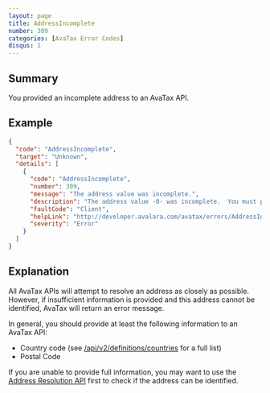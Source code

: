 ```yaml
---
layout: page
title: AddressIncomplete
number: 309
categories: [AvaTax Error Codes]
disqus: 1
---
```


## Summary

You provided an incomplete address to an AvaTax API.

## Example

```json
{
  "code": "AddressIncomplete",
  "target": "Unknown",
  "details": [
    {
      "code": "AddressIncomplete",
      "number": 309,
      "message": "The address value was incomplete.",
      "description": "The address value -0- was incomplete.  You must provide either a valid postal code, line1 + city + region, or latitude + longitude.  For international transactions outside of US/CA, only a country code is required.",
      "faultCode": "Client",
      "helpLink": "http://developer.avalara.com/avatax/errors/AddressIncomplete",
      "severity": "Error"
    }
  ]
}
```

## Explanation

All AvaTax APIs will attempt to resolve an address as closely as possible.  However, if insufficient information is provided and this address cannot be identified, AvaTax will return an error message.

In general, you should provide at least the following information to an AvaTax API:

<ul class="normal">
    <li>Country code (see <a href="/api-reference/avatax/rest/v2/methods/Definitions/ListCountries/">/api/v2/definitions/countries</a> for a full list)</li>
    <li>Postal Code</li>
</ul>

If you are unable to provide full information, you may want to use the <a href="/api-reference/avatax/rest/v2/methods/Addresses/ResolveAddress/">Address Resolution API</a> first to check if the address can be identified.
